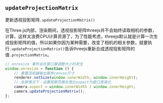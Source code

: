## `updateProjectionMatrix`

更新透视投影矩阵`.updateProjectionMatrix()`

在Three.js内部，渲染期间，透视投影矩阵threejs并不会始终读取相机的参数，计算，这样太浪费CPU计算资源了，为了性能考虑，threejs默认就是计算一次生成投影矩阵的值，所以如果你因为某种需要，改变了相机的相关参数，就要执行`.updateProjectionMatrix()`告诉threejs重新合成透视投影矩阵的值`.projectionMatrix`。

```js
// onresize 事件会在窗口被调整大小时发生
window.onresize = function () {
    // 重置渲染器输出画布canvas尺寸
    renderer.setSize(window.innerWidth, window.innerHeight);
    // 全屏情况下：设置观察范围长宽比aspect为窗口宽高比
    camera.aspect = window.innerWidth / window.innerHeight;
    camera.updateProjectionMatrix();
};
```

